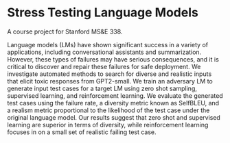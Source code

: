 # Stress Testing Language Models

A course project for Stanford MS&E 338.

Language models (LMs) have shown significant success in a variety of applications, including conversational assistants and summarization. However, these types of failures may have serious consequences, and it is critical to discover and repair these failures for safe deployment. We investigate automated methods to search for diverse and realistic inputs that elicit toxic responses from GPT2-small. We train an adversary LM to generate input test cases for a target LM using zero shot sampling, supervised learning, and reinforcement learning. We evaluate the generated test cases using the failure rate, a diversity metric known as SelfBLEU, and a realism metric proportional to the likelihood of the test case under the original language model. Our results suggest that zero shot and supervised learning are superior in terms of diversity, while reinforcement learning focuses in on a small set of realistic failing test case.